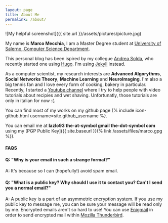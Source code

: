 ```yaml
---
layout: page
title: About Me
permalink: /about/
---
```


![My helpful screenshot]({{ site.url }}/assets/pictures/picture.jpg)

My name is **Marco Mecchia**, I am a Master Degree student at [University of Salerno, Computer Science Department](http://www.di.unisa.it/).

This personal blog has been ispired by my collegue [Andrea Solda](https://asolda.github.io/about/), who recently started one using [Hugo](https://github.com/spf13/hugo). I'm using [Jekyll](https://jekyllrb.com/) instead.

As a computer scientist, my research interests are **Advanced Algorythms**, **Social Networks Theory**, **Machine Learning** and **NeuroImaging**. I'm also a big tennis fan and I love every form of cooking, bakery in particular. Recently, I started a [Youtube channel](https://www.youtube.com/channel/UCcK9hLSbkKhlI1azGVPRtXQ) where I try to help people with video tutorials about recipies and wet shaving. Unfortunatly, those tutorials are only in italian for now :(.

You can find most of my works on my github page {% include icon-github.html username=site.github_username %}.

You can email me at **lazlo93 the-at-symbol gmail the-dot-symbol com** using my [PGP Public Key]({{ site.baseurl }}{% link /assets/files/marco.gpg %}).

#### FAQS ####

#### Q: "Why is your email in such a strange format?" ####

A: It's because so I can (hopefully!) avoid spam email.

#### Q: "What is a public key? Why should I use it to contact you? Can't I send you a normal email?" ####

A: A public key is a part of an asymmetric encryption system. If you use my public key to message me, you can be sure your message will be read only by me. Encrypted emails aren't so hard to use! You can use [Enigmail](https://www.enigmail.net/index.php/en/) in order to send encrypted mail within [Mozilla Thunderbird](https://www.mozilla.org/en-US/thunderbird/#). 
